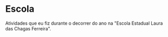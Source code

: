# Escola
 Atividades que eu fiz durante o decorrer do ano na "Escola Estadual Laura das Chagas Ferreira".
